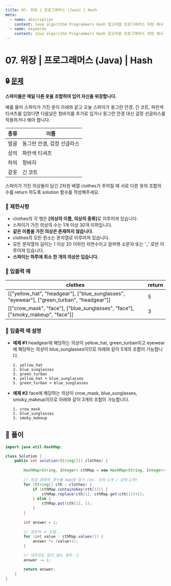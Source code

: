 ```yaml
---
title: 07. 위장 | 프로그래머스 (Java) | Hash
meta:
  - name: description
    content: Java algorithm Programmers Hash 알고리즘 프로그래머스 위장 해시
  - name: keywords
    content: Java algorithm Programmers Hash 알고리즘 프로그래머스 위장 해시
---
```


# 07. 위장 | 프로그래머스 (Java) | Hash

## 🔒 [문제](https://school.programmers.co.kr/learn/courses/30/lessons/42578)

**스파이들은 매일 다른 옷을 조합하여 입어 자신을 위장합니다.**

예를 들어 스파이가 가진 옷이 아래와 같고 오늘 스파이가 동그란 안경, 긴 코트, 파란색 티셔츠를 입었다면 다음날은 청바지를 추가로 입거나 동그란 안경 대신 검정 선글라스를 착용하거나 해야 합니다.

| 종류 |	이름 |
| --- | --- |
| 얼굴 |	동그란 안경, 검정 선글라스 |
| 상의 |	파란색 티셔츠 |
| 하의 |	청바지 |
| 겉옷 |	긴 코트 |

스파이가 가진 의상들이 담긴 2차원 배열 clothes가 주어질 때 서로 다른 옷의 조합의 수를 return 하도록 solution 함수를 작성해주세요.

### **📢 제한사항**

* clothes의 각 행은 <b>[의상의 이름, 의상의 종류]</b>로 이루어져 있습니다.
* 스파이가 가진 의상의 수는 1개 이상 30개 이하입니다.
* **같은 이름을 가진 의상은 존재하지 않습니다.**
* clothes의 모든 원소는 문자열로 이루어져 있습니다.
* 모든 문자열의 길이는 1 이상 20 이하인 자연수이고 알파벳 소문자 또는 '_' 로만 이루어져 있습니다.
* **스파이는 하루에 최소 한 개의 의상은 입습니다.**

### **📢 입출력 예**

| clothes	| return |
| --- | --- |
| [["yellow_hat", "headgear"], ["blue_sunglasses", "eyewear"], ["green_turban", "headgear"]]	| 5 |
| [["crow_mask", "face"], ["blue_sunglasses", "face"], ["smoky_makeup", "face"]]	| 3 |

### **📢 입출력 예 설명**

* **예제 #1**
    headgear에 해당하는 의상이 yellow_hat, green_turban이고 eyewear에 해당하는 의상이 blue_sunglasses이므로 아래와 같이 5개의 조합이 가능합니다.
    ```
    1. yellow_hat
    2. blue_sunglasses
    3. green_turban
    4. yellow_hat + blue_sunglasses
    5. green_turban + blue_sunglasses
    ```
* **예제 #2**
    face에 해당하는 의상이 crow_mask, blue_sunglasses, smoky_makeup이므로 아래와 같이 3개의 조합이 가능합니다.
    ``` 
    1. crow_mask
    2. blue_sunglasses
    3. smoky_makeup
    ```

## 🔑 풀이

```java
import java.util.HashMap;

class Solution {
    public int solution(String[][] clothes) {
        
        HashMap<String, Integer> cthMap = new HashMap<String, Integer>();
        
        // 의상 종류의 갯수를 map에 담기 (ex. 모자-1개 / 상의-2개)
        for (String[] cth : clothes) {
            if (cthMap.containsKey(cth[1])) {
                cthMap.replace(cth[1], cthMap.get(cth[1])+1);
            } else {
                cthMap.put(cth[1], 1);
            }
        }
        
        int answer = 1;
        
        // 경우의 수 조합.. 
        for (int value : cthMap.values()) {
            answer *= (value+1);
        }

        // 아무것도 입지 않는 경우 -1
        answer -= 1;

        return answer;
    }
}
```

